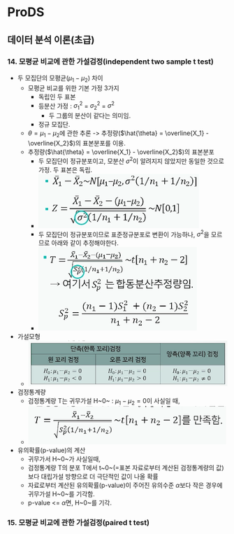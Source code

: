# ProDS
## 데이터 분석 이론(초급) 
### 14. 모평균 비교에 관한 가설검정(independent two sample t test)
* 두 모집단의 모평균($\mu_1 - \mu_2$) 차이
  * 모평균 비교를 위한 기본 가정 3가지
    * 독립인 두 표본
    * 등분산 가정 : $\sigma_1^2$ = $\sigma_2^2$ = $\sigma^2$
      * 두 그룹의 분산이 같다는 의미임.
    * 정규 모집단.
  * $\theta = \mu_1 - \mu_2$에 관한 추론 -> 추정량($\hat{\theta} = \overline{X_1} - \overline{X_2}$)의 표본분포를 이용.
  * 추정량($\hat{\theta} = \overline{X_1} - \overline{X_2}$)의 표본분포
    * 두 모집단이 정규분포이고, 모분산 $\sigma^2$이 알려지지 않았지만 동일한 것으로 가정. 두 표본은 독립.
    * ![모평균추정량](../images/20230309_모평균추정량.png)
    * 두 모집단이 정규분포이므로 표준정규분포로 변환이 가능하나, $\sigma^2$을 모르므로 아래와 같이 추정해야한다.
    * ![시그마추정](../images/20230309_시그마추정.png)
* 가설모형
  * ![가설모형](../images/20230309_가설모형.png)
* 검정통계량
  * 검정통계량 T는 귀무가설 H~0~ : $\mu_1 - \mu_2 = 0$이 사실일 때,
  * ![검정통계량](../images/20230309_검정통계량.png)
* 유의확률(p-value)의 계산
  * 귀무가서 H~0~가 사실일때,
  * 검정통계량 T의 분포 T에서 t~0~(=표본 자료로부터 계산된 검정통계량의 값)보다 대립가설 방향으로 더 극단적인 값이 나올 확률
  * 자료로부터 계산된 유의확률(p-value)이 주어진 유의수준 $\alpha$보다 작은 경우에 귀무가설 H~0~를 기각함.
  * p-value <= $\alpha$면, H~0~를 기각.

### 15. 모평균 비교에 관한 가설검정(paired t test)